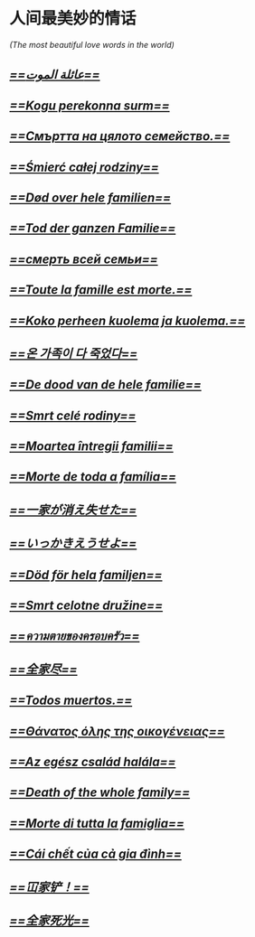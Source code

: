 # 人间最美妙的情话
###### (The most beautiful love words in the world)

## ***<u>==عائلة الموت==</u>***

## ***<u>==Kogu perekonna surm==</u>***

## ***<u>==Смъртта на цялото семейство.==</u>***

## ***<u>==Śmierć całej rodziny==</u>***

## ***<u>==Død over hele familien==</u>***

## ***<u>==Tod der ganzen Familie==</u>***

## ***<u>==смерть всей семьи==</u>***

## ***<u>==Toute la famille est morte.==</u>***

## ***<u>==Koko perheen kuolema ja kuolema.==</u>***

## ***<u>==온 가족이 다 죽었다==</u>***

## ***<u>==De dood van de hele familie==</u>***

## ***<u>==Smrt celé rodiny==</u>***

## ***<u>==Moartea întregii familii==</u>***

## ***<u>==Morte de toda a família==</u>***

## ***<u>==一家が消え失せた==</u>***

## ***<u>==いっかきえうせよ==</u>***

## ***<u>==Död för hela familjen==</u>***

## ***<u>==Smrt celotne družine==</u>***

## ***<u>==ความตายของครอบครัว==</u>***

## ***<u>==全家尽==</u>***

## ***<u>==Todos muertos.==</u>***

## ***<u>==Θάνατος όλης της οικογένειας==</u>***

## ***<u>==Az egész család halála==</u>***

## ***<u>==Death of the whole family==</u>***

## ***<u>==Morte di tutta la famiglia==</u>***

## ***<u>==Cái chết của cả gia đình==</u>***

## ***<u>==冚家铲！==</u>***

## ***<u>==全家死光==</u>***

